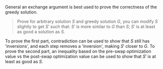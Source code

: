 General an exchange argument is best used to prove the correctness of the greedy solution. 

> Prove for arbitrary solution $S$ and greedy solution $G$, you can modify $S$ slightly to get $S'$ such that: $S'$ is more similar to $G$ than $S$; $S'$ is at least as good a solution as $S$. 

To prove the first part, contradiction can be used to show that $S$ still has 'inversions', and each step removes a 'inversion', making $S'$ closer to $G$. 
To prove the second part, an inequality based on the pre-swap optimization value vs the post-swap optimization value can be used to show that $S'$ is at least as good as $S$. 